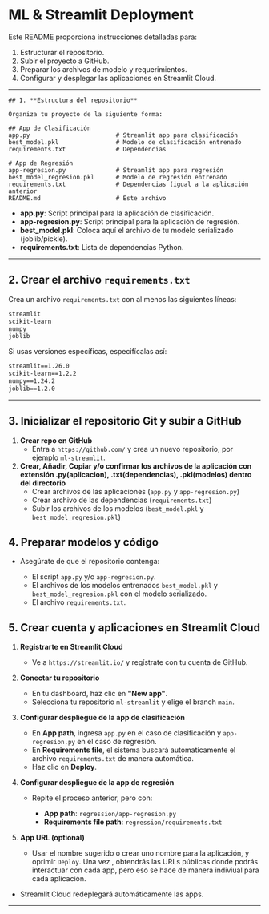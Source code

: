 # ML & Streamlit Deployment

Este README proporciona instrucciones detalladas para:

1. Estructurar el repositorio.
2. Subir el proyecto a GitHub.
3. Preparar los archivos de modelo y requerimientos.
4. Configurar y desplegar las aplicaciones en Streamlit Cloud.

---
```
## 1. **Estructura del repositorio**

Organiza tu proyecto de la siguiente forma:

## App de Clasificación
app.py                        # Streamlit app para clasificación
best_model.pkl                # Modelo de clasificación entrenado
requirements.txt              # Dependencias

# App de Regresión
app-regresion.py              # Streamlit app para regresión
best_model_regresion.pkl      # Modelo de regresión entrenado
requirements.txt              # Dependencias (igual a la aplicación anterior
README.md                     # Este archivo
```

* **app.py**: Script principal para la aplicación de clasificación.
* **app-regresion.py**: Script principal para la aplicación de regresión.
* **best_model.pkl**: Coloca aquí el archivo de tu modelo serializado (joblib/pickle).
* **requirements.txt**: Lista de dependencias Python.

---

## 2. Crear el archivo `requirements.txt`

Crea un archivo `requirements.txt` con al menos las siguientes líneas:

```txt
streamlit
scikit-learn
numpy
joblib
```

Si usas versiones específicas, especifícalas así:

```txt
streamlit==1.26.0
scikit-learn==1.2.2
numpy==1.24.2
joblib==1.2.0
```

---

## 3. Inicializar el repositorio Git y subir a GitHub

1. **Crear repo en GitHub**
   * Entra a `https://github.com/` y crea un nuevo repositorio, por ejemplo `ml-streamlit`.
2. **Crear, Añadir, Copiar y/o confirmar los archivos de la aplicación con extensión .py(aplicacion), .txt(dependencias), .pkl(modelos) dentro del directorio**
   * Crear archivos de las aplicaciones (`app.py` y `app-regresion.py`)
   * Crear archivo de las dependencias (`requirements.txt`)
   * Subir los archivos de los modelos (`best_model.pkl` y `best_model_regresion.pkl`)

## 4. Preparar modelos y código

* Asegúrate de que el repositorio contenga:

  * El script `app.py` y/o `app-regresion.py`.
  * El archivos de los modelos entrenados `best_model.pkl` y `best_model_regresion.pkl` con el modelo serializado.
  * El archivo `requirements.txt`.

## 5. Crear cuenta y aplicaciones en Streamlit Cloud

1. **Registrarte en Streamlit Cloud**

   * Ve a `https://streamlit.io/` y regístrate con tu cuenta de GitHub.

2. **Conectar tu repositorio**

   * En tu dashboard, haz clic en **"New app"**.
   * Selecciona tu repositorio `ml-streamlit` y elige el branch `main`.

3. **Configurar despliegue de la app de clasificación**

   * En **App path**, ingresa `app.py` en el caso de clasificación y `app-regresion.py` en el caso de regresión.
   * En **Requirements file**, el sistema buscará automaticamente el archivo `requirements.txt` de manera automática.
   * Haz clic en **Deploy**.

4. **Configurar despliegue de la app de regresión**

   * Repite el proceso anterior, pero con:

     * **App path**: `regression/app-regresion.py`
     * **Requirements file path**: `regression/requirements.txt`

5. **App URL (optional)**

   * Usar el nombre sugerido o crear uno nombre para la aplicación, y oprimir `Deploy`. Una vez , obtendrás las URLs públicas donde podrás interactuar con cada app, pero eso se hace de manera indiviual para cada aplicación.

* Streamlit Cloud redeplegará automáticamente las apps.

---

